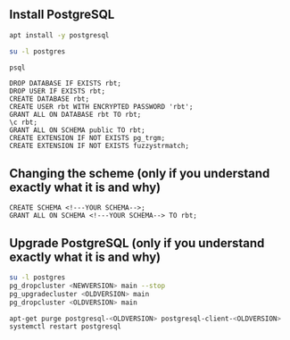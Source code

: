 ## Install PostgreSQL

```bash
apt install -y postgresql
```

```bash
su -l postgres
```

```bash
psql
```

```postgresql
DROP DATABASE IF EXISTS rbt;
DROP USER IF EXISTS rbt;
CREATE DATABASE rbt;
CREATE USER rbt WITH ENCRYPTED PASSWORD 'rbt';
GRANT ALL ON DATABASE rbt TO rbt;
\c rbt;
GRANT ALL ON SCHEMA public TO rbt;
CREATE EXTENSION IF NOT EXISTS pg_trgm;
CREATE EXTENSION IF NOT EXISTS fuzzystrmatch;
```

## Changing the scheme (only if you understand exactly what it is and why)

```postgresql
CREATE SCHEMA <!---YOUR SCHEMA-->;
GRANT ALL ON SCHEMA <!---YOUR SCHEMA--> TO rbt;
```

## Upgrade PostgreSQL (only if you understand exactly what it is and why)

```bash
su -l postgres
pg_dropcluster <NEWVERSION> main --stop
pg_upgradecluster <OLDVERSION> main
pg_dropcluster <OLDVERSION> main
```

```bash
apt-get purge postgresql-<OLDVERSION> postgresql-client-<OLDVERSION>
systemctl restart postgresql
```
